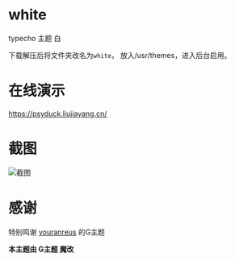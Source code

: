 # white

typecho 主题 白

下载解压后将文件夹改名为`white`， 放入/usr/themes，进入后台启用。

# 在线演示

https://psyduck.liujiayang.cn/   


# 截图

![截图](https://www.liujiayang.cn/psyduck/psyduck.liujiayang.cn_.png)   

# 感谢  

特别鸣谢 [youranreus](https://github.com/youranreus/G) 的G主题

**本主题由 G主题 魔改**
